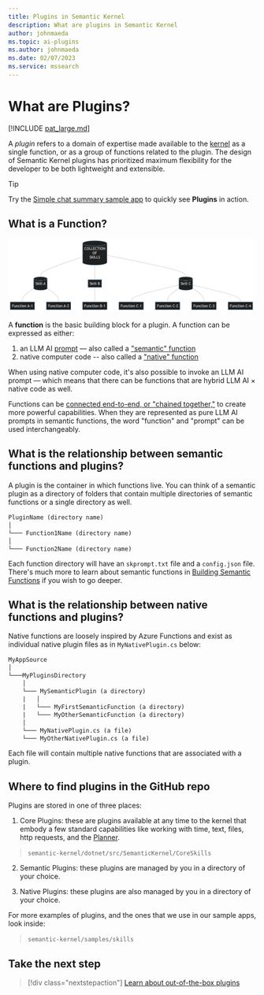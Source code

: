 ```yaml
---
title: Plugins in Semantic Kernel
description: What are plugins in Semantic Kernel
author: johnmaeda
ms.topic: ai-plugins
ms.author: johnmaeda
ms.date: 02/07/2023
ms.service: mssearch
---
```

# What are Plugins?

[!INCLUDE [pat_large.md](../includes/pat_large.md)]

A _plugin_ refers to a domain of expertise made available to the [kernel](/semantic-kernel/concepts-sk/kernel) as a single function, or as a group of functions related to the plugin. The design of Semantic Kernel plugins has prioritized maximum flexibility for the developer to be both lightweight and extensible.  

> [!TIP]
> Try the [Simple chat summary sample app](/semantic-kernel/samples/simplechatsummary) to quickly see **Plugins** in action.

## What is a Function?

![Diagram showing how plugins can work](/semantic-kernel/media/skillsdiagram.png)

A **function** is the basic building block for a plugin. A function can be expressed as either:

1. an LLM AI [prompt](/semantic-kernel/concepts-ai/prompts) — also called a ["semantic" function](/semantic-kernel/howto/semanticfunctions)
2. native computer code -- also called a ["native" function](/semantic-kernel/howto/nativefunctions)

When using native computer code, it's also possible to invoke an LLM AI prompt — which means that there can be functions that are hybrid LLM AI × native code as well. 

Functions can be [connected end-to-end, or "chained together,"](/semantic-kernel/howto/chainingfunctions) to create more powerful capabilities. When they are represented as pure LLM AI prompts in semantic functions, the word "function" and "prompt" can be used interchangeably. 

## What is the relationship between semantic functions and plugins?

A plugin is the container in which functions live. You can think of a semantic plugin as a directory of folders that contain multiple directories of semantic functions or a single directory as well.

```Semantic-Plugins-Are-Folders-Of-Functions
PluginName (directory name)
│
└─── Function1Name (directory name)
│   
└─── Function2Name (directory name)
```

Each function directory will have an `skprompt.txt` file and a `config.json` file. There's much more to learn about semantic functions in [Building Semantic Functions](/semantic-kernel/howto/semanticfunctions) if you wish to go deeper.

## What is the relationship between native functions and plugins?

Native functions are loosely inspired by Azure Functions and exist as individual native plugin files as in `MyNativePlugin.cs` below:

```Your-App-And-Plugins
MyAppSource
│
└───MyPluginsDirectory
    │
    └─── MySemanticPlugin (a directory)
    |   │
    |   └─── MyFirstSemanticFunction (a directory)
    |   └─── MyOtherSemanticFunction (a directory)
    │
    └─── MyNativePlugin.cs (a file)
    └─── MyOtherNativePlugin.cs (a file)
```

Each file will contain multiple native functions that are associated with a plugin.

## Where to find plugins in the GitHub repo

Plugins are stored in one of three places:

1. Core Plugins: these are plugins available at any time to the kernel that embody a few standard capabilities like working with time, text, files, http requests, and the [Planner](/semantic-kernel/concepts-sk/planner).

> `semantic-kernel/dotnet/src/SemanticKernel/CoreSkills`

2. Semantic Plugins: these plugins are managed by you in a directory of your choice.

3. Native Plugins: these plugins are also managed by you in a directory of your choice.

For more examples of plugins, and the ones that we use in our sample apps, look inside:

> `semantic-kernel/samples/skills`

## Take the next step

> [!div class="nextstepaction"]
> [Learn about out-of-the-box plugins](./out-of-the-box-plugins.md)

